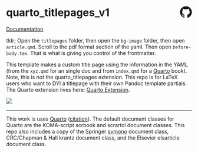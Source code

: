 # quarto_titlepages_v1 <a href="https://github.com/nmfs-opensci/quarto_titlepages_v1"><img src="https://raw.githubusercontent.com/nmfs-opensci/assets/main/images/GitHub-Mark-32px.png" align="right"/></a>

[Documentation](https://nmfs-opensci.github.io/quarto_titlepages_v1/)

tldr; Open the `titlepages` folder, then open the `bg-image` folder, then open `article.qmd`. Scroll to the pdf format section of the yaml. Then open `before-body.tex`. That is what is giving you control of the frontmatter.

This template makes a custom title page using the information in the YAML (from the `xyz.qmd` for an single doc and from `index.qmd` for a [Quarto](https://quarto.org/) book). Note, this is not the quarto_titlepages extension. This repo is for LaTeX users who want to DYI a titlepage with their own Pandoc template partials. The Quarto extension lives here: [Quarto Extension](https://github.com/nmfs-opensci/quarto_titlepages).

<a href="https://nmfs-opensci.github.io/quarto_titlepages/images/paste-CC55A28D.png"><img src="./images/bg-image.png" width="200"/></a>

------
This work is uses [Quarto](https://quarto.org/) ([citation](https://github.com/quarto-dev/quarto-cli/blob/main/CITATION.cff)). The default document classes for Quarto are the KOMA-script scrbook and scrartcl document classes. This repo also includes a copy of the Springer [svmono](https://www.springernature.com/gp/authors/campaigns/latex-author-support) document class, CRC/Chapman & Hall krantz document class, and the Elsevier elsarticle document class.
